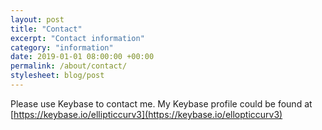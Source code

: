 ```yaml
---
layout: post
title: "Contact"
excerpt: "Contact information"
category: "information"
date: 2019-01-01 08:00:00 +00:00
permalink: /about/contact/
stylesheet: blog/post
---
```


Please use Keybase to contact me. My Keybase profile could be found at [https://keybase.io/ellipticcurv3](https://keybase.io/ellopticcurv3)

